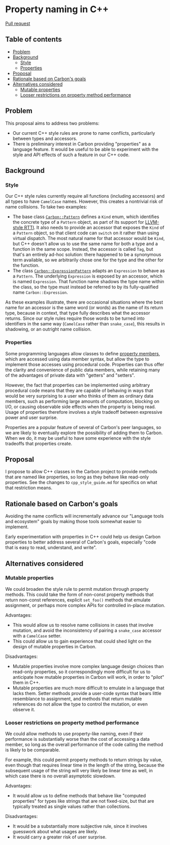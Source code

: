 # Property naming in C++

<!--
Part of the Carbon Language project, under the Apache License v2.0 with LLVM
Exceptions. See /LICENSE for license information.
SPDX-License-Identifier: Apache-2.0 WITH LLVM-exception
-->

[Pull request](https://github.com/carbon-language/carbon-lang/pull/720)

<!-- toc -->

## Table of contents

-   [Problem](#problem)
-   [Background](#background)
    -   [Style](#style)
    -   [Properties](#properties)
-   [Proposal](#proposal)
-   [Rationale based on Carbon's goals](#rationale-based-on-carbons-goals)
-   [Alternatives considered](#alternatives-considered)
    -   [Mutable properties](#mutable-properties)
    -   [Looser restrictions on property method performance](#looser-restrictions-on-property-method-performance)

<!-- tocstop -->

## Problem

This proposal aims to address two problems:

-   Our current C++ style rules are prone to name conflicts, particularly
    between types and accessors.
-   There is preliminary interest in Carbon providing "properties" as a language
    feature. It would be useful to be able to experiment with the style and API
    effects of such a feature in our C++ code.

## Background

### Style

Our C++ style rules currently require all functions (including accessors) and
all types to have `CamelCase` names. However, this creates a nontrivial risk of
name collisions. To take two examples:

-   The base class
    [`Carbon::Pattern`](https://github.com/carbon-language/carbon-lang/blob/ebd6c7afa91a1a02961b72d619fba630d8fbfbff/executable_semantics/ast/pattern.h#L25)
    defines a `Kind` enum, which identifies the concrete type of a `Pattern`
    object, as part of its support for
    [LLVM-style RTTI](https://llvm.org/docs/HowToSetUpLLVMStyleRTTI.html). It
    also needs to provide an accessor that exposes the `Kind` of a `Pattern`
    object, so that client code can `switch` on it rather than using virtual
    dispatch. The most natural name for that accessor would be `Kind`, but C++
    doesn't allow us to use the same name for both a type and a function in the
    same scope. Instead, the accessor is called `Tag`, but that's an entirely
    ad-hoc solution: there happened to be a synonymous term available, so we
    arbitrarily chose one for the type and the other for the function.
-   The class
    [`Carbon::ExpressionPattern`](https://github.com/carbon-language/carbon-lang/blob/ebd6c7afa91a1a02961b72d619fba630d8fbfbff/executable_semantics/ast/pattern.h#L181)
    adapts an `Expression` to behave as a `Pattern`. The underlying `Expression`
    is exposed by an accessor, which is named `Expression`. That function name
    shadows the type name within the class, so the type must instead be referred
    to by its fully-qualified name `Carbon::Expression`.

As these examples illustrate, there are occasional situations where the best
name for an accessor is the same word (or words) as the name of its return type,
because in context, that type fully describes what the accessor returns. Since
our style rules require those words to be turned into identifiers in the same
way (`CamelCase` rather than `snake_case`), this results in shadowing, or an
outright name collision.

### Properties

Some programming languages allow classes to define
[property members](<https://en.wikipedia.org/wiki/Property_(programming)>),
which are accessed using data member syntax, but allow the type to implement
those accesses using procedural code. Properties can thus offer the clarity and
convenience of public data members, while retaining many of the advantages of
private data with "getters" and "setters".

However, the fact that properties can be implemented using arbitrary procedural
code means that they are capable of behaving in ways that would be very
surprising to a user who thinks of them as ordinary data members, such as
performing large amounts of computation, blocking on I/O, or causing observable
side effects when the property is being read. Usage of properties therefore
involves a style tradeoff between expressive power and user surprise.

Properties are a popular feature of several of Carbon's peer languages, so we
are likely to eventually explore the possibility of adding them to Carbon. When
we do, it may be useful to have some experience with the style tradeoffs that
properties create.

## Proposal

I propose to allow C++ classes in the Carbon project to provide methods that are
named like properties, so long as they behave like read-only properties. See the
changes to `cpp_style_guide.md` for specifics on what that restriction means.

## Rationale based on Carbon's goals

Avoiding the name conflicts will incrementally advance our "Language tools and
ecosystem" goals by making those tools somewhat easier to implement.

Early experimentation with properties in C++ could help us design Carbon
properties to better address several of Carbon's goals, especially "code that is
easy to read, understand, and write".

## Alternatives considered

### Mutable properties

We could broaden the style rule to permit mutation through property methods.
This could take the form of non-const property methods that return non-const
references, explicit `set_foo()` methods that emulate assignment, or perhaps
more complex APIs for controlled in-place mutation.

Advantages:

-   This would allow us to resolve name collisions in cases that involve
    mutation, and avoid the inconsistency of pairing a `snake_case` accessor
    with a `CamelCase` setter.
-   This could allow us to gain experience that could shed light on the design
    of mutable properties in Carbon.

Disadvantages:

-   Mutable properties involve more complex language design choices than
    read-only properties, so it correspondingly more difficult for us to
    anticipate how mutable properties in Carbon will work, in order to "pilot"
    them in C++.
-   Mutable properties are much more difficult to emulate in a language that
    lacks them. Setter methods provide a user-code syntax that bears little
    resemblance to assignment, and methods that return mutable references do not
    allow the type to control the mutation, or even observe it.

### Looser restrictions on property method performance

We could allow methods to use property-like naming, even if their performance is
substantially worse than the cost of accessing a data member, so long as the
overall performance of the code calling the method is likely to be comparable.

For example, this could permit property methods to return strings by value, even
though that requires linear time in the length of the string, because the
subsequent usage of the string will very likely be linear time as well, in which
case there is no overall asymptotic slowdown.

Advantages:

-   It would allow us to define methods that behave like "computed properties"
    for types like strings that are not fixed-size, but that are typically
    treated as single values rather than collections.

Disadvantages:

-   It would be a substantially more subjective rule, since it involves
    guesswork about what usages are likely.
-   It would carry a greater risk of user surprise.
